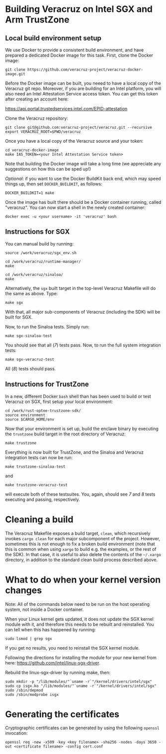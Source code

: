 # Building Veracruz on Intel SGX and Arm TrustZone

## Local build environment setup

We use Docker to provide a consistent build environment, and have prepared a
dedicated Docker image for this task.  First, clone the Docker image:

```
git clone https://github.com/veracruz-project/veracruz-docker-image.git
```

Before the Docker image can be built, you neeed to have a local copy of the 
Veracruz git repo.  Moreover, if you are building for an Intel platform, you
will also need an Intel Attestation Service access token. You can get this
token after creating an account here:

https://api.portal.trustedservices.intel.com/EPID-attestation

Clone the Veracruz repository:

```
git clone git@github.com:veracruz-project/veracruz.git --recursive
export VERACRUZ_ROOT=$PWD/veracruz
```
Once you have a local copy of the Veracruz source and your token:

```
cd veracruz-docker-image
make IAS_TOKEN=<your Intel Attestation Service token>
````

Note that building the Docker image will take a long time (we appreciate any
suggestions on how this can be sped up!)

*Optional*: if you want to use the Docker BuildKit back end, which may speed
things up, then set `DOCKER_BUILDKIT`, as follows:

```
DOCKER_BUILDKIT=1 make
```

Once the image has built  there should be a Docker container running, called
"veracruz".  You can now start a shell in the newly created container:

```
docker exec -u <your username> -it 'veracruz' bash
```

## Instructions for SGX

You can manual build by running:

```
source /work/veracruz/sgx_env.sh

cd /work/veracruz/runtime-manager/
make

cd /work/veracruz/sinaloa/
make
```

Alternatively, the `sgx` built target in the top-level Veracruz Makefile will
do the same as above.  Type:

```
make sgx
```

With that, all major sub-components of Veracruz (including the SDK) will be
built for SGX.

Now, to run the Sinaloa tests.  Simply run:

```
make sgx-sinaloa-test
```

You should see that all (_7_) tests pass.  Now, to run the full system
integration tests:

```
make sgx-veracruz-test
```

All (_8_) tests should pass.

## Instructions for TrustZone

In a new, different Docker `bash` shell than has been used to build or test
Veracruz on SGX, first setup your local environment:

```
cd /work/rust-optee-trustzone-sdk/
source environment
source $CARGO_HOME/env
```

Now that your environment is set up, build the enclave binary by executing the
`trustzone` build target in the root directory of Veracruz:

```
make trustzone
```

Everything is now built for TrustZone, and the Sinaloa and Veracruz integration
tests can now be run:

```
make trustzone-sinaloa-test
```

and

```
make trustzone-veracruz-test
```

will execute both of these testsuites.  You, again, should see _7_ and _8_ tests
executing and passing, respectively.

# Cleaning a build

The Veracruz Makefile exposes a build target, `clean`, which recursively
invokes `cargo clean` for each major subcomponent of the project.  However,
sometimes this is not enough to fix a broken build environment (note that this
is common when using `xargo` to build e.g. the examples, or the rest of the
SDK).  In that case, it is useful to also delete the contents of the
`~/.xargo` directory, in addition to the standard clean build process described
above.

# What to do when your kernel version changes

Note: All of the commands below need to be run on the host operating system,
not inside a Docker container.

When your Linux kernel gets updated, it does not update the SGX kernel module
with it, and therefore this needs to be rebuilt and reinstalled.  You can tell
when this has happened by running:

```
sudo lsmod | grep sgx
```

If you get no results, you need to reinstall the SGX kernel module.

Following the directions for installing the module for your new kernel from
here: https://github.com/intel/linux-sgx-driver.

Rebuild the linux-sgx-driver by running make, then:

```
sudo mkdir -p "/lib/modules/"`uname -r`"/kernel/drivers/intel/sgx"
sudo cp isgx.ko "/lib/modules/"`uname -r`"/kernel/drivers/intel/sgx"
sudo /sbin/depmod
sudo /sbin/modprobe isgx
```

# Generating the certificates

Cryptographic certificates can be generated by using the following `openssl`
invocation:

```
openssl req -new -x509 -key <key filename> -sha256 -nodes -days 3650 -out <certificate filename> -config cert.conf 
```
